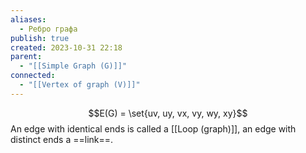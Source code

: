```yaml
---
aliases:
  - Ребро графа
publish: true
created: 2023-10-31 22:18
parent:
  - "[[Simple Graph (G)]]"
connected:
  - "[[Vertex of graph (V)]]"
---
```


$$E(G) = \set{uv, uy, vx, vy, wy, xy}$$
An edge with identical ends is called a [[Loop (graph)]], 
an edge with distinct ends a ==link==.













